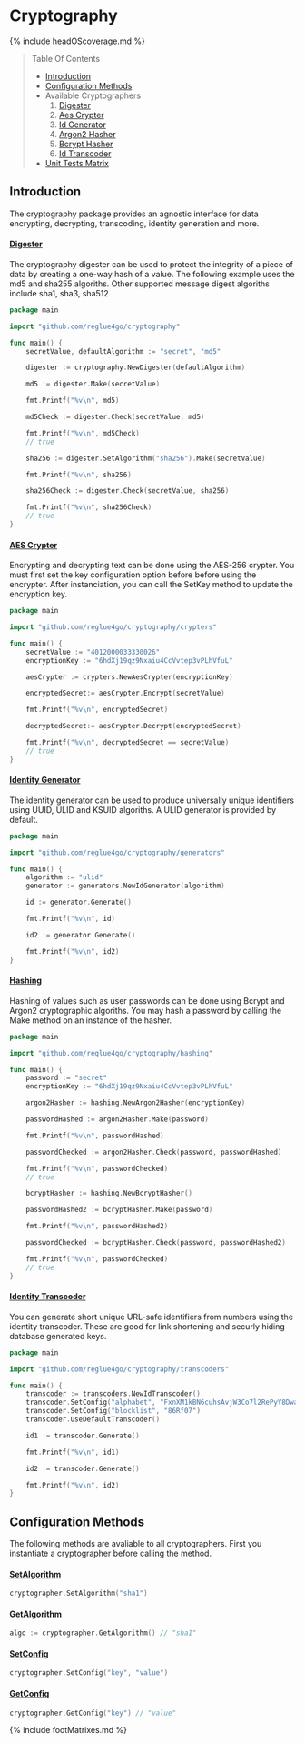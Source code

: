 # Cryptography

{% include headOScoverage.md %}

> Table Of Contents
>
> -   [Introduction](#introduction)
> -   [Configuration Methods](#configuration-methods)
> -   Available Cryptographers
>     1.  [Digester](https://reglue4go.github.io/cryptography/digester)
>     1.  [Aes Crypter](https://reglue4go.github.io/cryptography/aesCrypter)
>     1.  [Id Generator](https://reglue4go.github.io/cryptography/idGenerator)
>     1.  [Argon2 Hasher](https://reglue4go.github.io/cryptography/argon2Hasher)
>     1.  [Bcrypt Hasher](https://reglue4go.github.io/cryptography/bcryptHasher)
>     1.  [Id Transcoder](https://reglue4go.github.io/cryptography/idTranscoder)
> -   [Unit Tests Matrix](#unit-tests-matrix)

## Introduction

The cryptography package provides an agnostic interface for data encrypting, decrypting, transcoding, identity generation and more.

#### [Digester](#introduction)

The cryptography digester can be used to protect the integrity of a piece of data by creating a one-way hash of a value. The following example uses the md5 and sha255 algoriths. Other supported message digest algoriths include sha1, sha3, sha512

```go
package main

import "github.com/reglue4go/cryptography"

func main() {
	secretValue, defaultAlgorithm := "secret", "md5"

	digester := cryptography.NewDigester(defaultAlgorithm)

	md5 := digester.Make(secretValue)

	fmt.Printf("%v\n", md5)

	md5Check := digester.Check(secretValue, md5)

	fmt.Printf("%v\n", md5Check)
	// true

	sha256 := digester.SetAlgorithm("sha256").Make(secretValue)

	fmt.Printf("%v\n", sha256)

	sha256Check := digester.Check(secretValue, sha256)

	fmt.Printf("%v\n", sha256Check)
	// true
}

```

#### [AES Crypter](#introduction)

Encrypting and decrypting text can be done using the AES-256 crypter. You must first set the key configuration option before before using the encrypter.
After instanciation, you can call the SetKey method to update the encryption key.

```go
package main

import "github.com/reglue4go/cryptography/crypters"

func main() {
	secretValue := "4012000033330026"
	encryptionKey := "6hdXj19qz9Nxaiu4CcVvtep3vPLhVfuL"

	aesCrypter := crypters.NewAesCrypter(encryptionKey)

	encryptedSecret:= aesCrypter.Encrypt(secretValue)

	fmt.Printf("%v\n", encryptedSecret)

	decryptedSecret:= aesCrypter.Decrypt(encryptedSecret)

	fmt.Printf("%v\n", decryptedSecret == secretValue)
	// true
}

```

#### [Identity Generator](#introduction)

The identity generator can be used to produce universally unique identifiers using UUID, ULID and KSUID algoriths. A ULID generator is provided by default.

```go
package main

import "github.com/reglue4go/cryptography/generators"

func main() {
	algorithm := "ulid"
	generator := generators.NewIdGenerator(algorithm)

	id := generator.Generate()

	fmt.Printf("%v\n", id)

	id2 := generator.Generate()

	fmt.Printf("%v\n", id2)
}
```

#### [Hashing](#introduction)

Hashing of values such as user passwords can be done using Bcrypt and Argon2 cryptographic algoriths. You may hash a password by calling the Make method on an instance of the hasher.

```go
package main

import "github.com/reglue4go/cryptography/hashing"

func main() {
	password := "secret"
	encryptionKey := "6hdXj19qz9Nxaiu4CcVvtep3vPLhVfuL"

	argon2Hasher := hashing.NewArgon2Hasher(encryptionKey)

	passwordHashed := argon2Hasher.Make(password)

	fmt.Printf("%v\n", passwordHashed)

	passwordChecked := argon2Hasher.Check(password, passwordHashed)

	fmt.Printf("%v\n", passwordChecked)
	// true

	bcryptHasher := hashing.NewBcryptHasher()

	passwordHashed2 := bcryptHasher.Make(password)

	fmt.Printf("%v\n", passwordHashed2)

	passwordChecked := bcryptHasher.Check(password, passwordHashed2)

	fmt.Printf("%v\n", passwordChecked)
	// true
}
```

#### [Identity Transcoder](#introduction)

You can generate short unique URL-safe identifiers from numbers using the identity transcoder. These are good for link shortening and securly hiding database generated keys.

```go
package main

import "github.com/reglue4go/cryptography/transcoders"

func main() {
	transcoder := transcoders.NewIdTranscoder()
	transcoder.SetConfig("alphabet", "FxnXM1kBN6cuhsAvjW3Co7l2RePyY8DwaU04Tzt9fHQrqSVKdpimLGIJOgb5ZE")
	transcoder.SetConfig("blocklist", "86Rf07")
	transcoder.UseDefaultTranscoder()

	id1 := transcoder.Generate()

	fmt.Printf("%v\n", id1)

	id2 := transcoder.Generate()

	fmt.Printf("%v\n", id2)
}
```

## Configuration Methods

The following methods are avaliable to all cryptographers. First you instantiate a cryptographer before calling the method.

#### [SetAlgorithm](#configuration-methods)

```go
cryptographer.SetAlgorithm("sha1")
```

#### [GetAlgorithm](#configuration-methods)

```go
algo := cryptographer.GetAlgorithm() // "sha1"
```

#### [SetConfig](#configuration-methods)

```go
cryptographer.SetConfig("key", "value")
```

#### [GetConfig](#configuration-methods)

```go
cryptographer.GetConfig("key") // "value"
```

{% include footMatrixes.md %}
